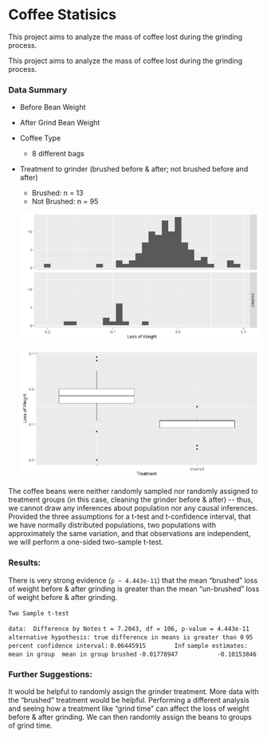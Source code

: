 # Coffee Statisics

This project aims to analyze the mass of coffee lost during the grinding process.

This project aims to analyze the mass of coffee lost during the grinding process.

### Data Summary

- Before Bean Weight
- After Grind Bean Weight
- Coffee Type
    - 8 different bags
- Treatment to grinder (brushed before & after; not brushed before and after)
  - Brushed: n = 13
  - Not Brushed: n = 95

  <p align = "center">

  ![Histogram](plots/Treatment_Histogram.png)
  </p>

  <p align = "center">

  ![BoxPlot](plots/Treatment_BoxPlot.png)
  </p>

The coffee beans were neither randomly sampled nor randomly assigned to treatment groups (in this case, cleaning the grinder before & after) -- thus, we cannot draw any inferences about population nor any causal inferences. Provided the three assumptions for a t-test and t-confidence interval, that we have normally distributed populations, two populations with approximately the same variation, and that observations are independent, we will perform a one-sided two-sample t-test.

### Results:
There is very strong evidence (`p ~ 4.443e-11`) that the mean “brushed” loss of weight before & after grinding is greater than the mean “un-brushed” loss of weight before & after grinding.

`Two Sample t-test`

`data:  Difference by Notes`
`t = 7.2043, df = 106, p-value = 4.443e-11`
`alternative hypothesis: true difference in means is greater than 0`
`95 percent confidence interval:`
 `0.06445915        Inf`
`sample estimates:`
       `mean in group  mean in group brushed`
          `-0.01778947           -0.10153846`

### Further Suggestions:

It would be helpful to randomly assign the grinder treatment.
More data with the “brushed” treatment would be helpful.
Performing a different analysis and seeing how a treatment like “grind time” can affect the loss of weight before & after grinding. We can then randomly assign the beans to groups of grind time.